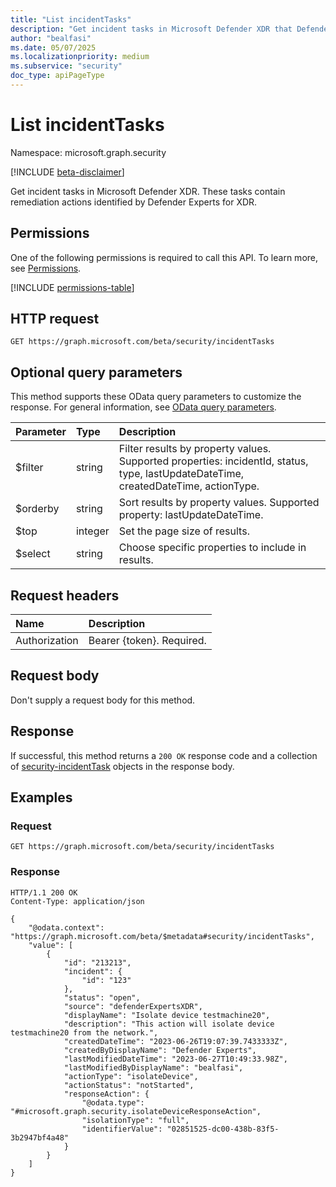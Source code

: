 ```yaml
---
title: "List incidentTasks"
description: "Get incident tasks in Microsoft Defender XDR that Defender Experts for XDR identified for remediation."
author: "bealfasi"
ms.date: 05/07/2025
ms.localizationpriority: medium
ms.subservice: "security"
doc_type: apiPageType
---
```


# List incidentTasks

Namespace: microsoft.graph.security

[!INCLUDE [beta-disclaimer](../../includes/beta-disclaimer.md)]

Get incident tasks in Microsoft Defender XDR. These tasks contain remediation actions identified by Defender Experts for XDR.

## Permissions

One of the following permissions is required to call this API. To learn more, see [Permissions](/graph/permissions-overview).

<!-- {
  "blockType": "permissions",
  "name": "security-list-incidenttasks"
}
-->
[!INCLUDE [permissions-table](../includes/permissions/security-list-incidenttasks-permissions.md)]

## HTTP request

<!-- {
  "blockType": "request",
  "name": "list_incidenttask"
}
-->
``` http
GET https://graph.microsoft.com/beta/security/incidentTasks
```

## Optional query parameters

This method supports these OData query parameters to customize the response. For general information, see [OData query parameters](/graph/query-parameters).

|Parameter|Type|Description|
|:---|:---|:---|
|$filter|string|Filter results by property values. Supported properties: incidentId, status, type, lastUpdateDateTime, createdDateTime, actionType.|
|$orderby|string|Sort results by property values. Supported property: lastUpdateDateTime.|
|$top|integer|Set the page size of results.|
|$select|string|Choose specific properties to include in results.|

## Request headers

|Name|Description|
|:---|:---|
|Authorization|Bearer {token}. Required.|

## Request body

Don't supply a request body for this method.

## Response

If successful, this method returns a `200 OK` response code and a collection of [security-incidentTask](../resources/security-incidenttask.md) objects in the response body.

## Examples

### Request

<!-- {
  "blockType": "request",
  "name": "list_incidenttask"
}
-->
``` http
GET https://graph.microsoft.com/beta/security/incidentTasks
```

### Response

<!-- {
  "blockType": "response",
  "truncated": false,
  "@odata.type": "collection(microsoft.graph.security.incidentTask)"
}
-->
``` http
HTTP/1.1 200 OK
Content-Type: application/json

{
    "@odata.context": "https://graph.microsoft.com/beta/$metadata#security/incidentTasks",
    "value": [
        {
            "id": "213213",
            "incident": {
                "id": "123"
            },
            "status": "open",
            "source": "defenderExpertsXDR",
            "displayName": "Isolate device testmachine20",
            "description": "This action will isolate device testmachine20 from the network.",
            "createdDateTime": "2023-06-26T19:07:39.7433333Z",
            "createdByDisplayName": "Defender Experts",
            "lastModifiedDateTime": "2023-06-27T10:49:33.98Z",
            "lastModifiedByDisplayName": "bealfasi",
            "actionType": "isolateDevice",
            "actionStatus": "notStarted",
            "responseAction": {
                "@odata.type": "#microsoft.graph.security.isolateDeviceResponseAction",
                "isolationType": "full",
                "identifierValue": "02851525-dc00-438b-83f5-3b2947bf4a48"
            }
        }
    ]
}
